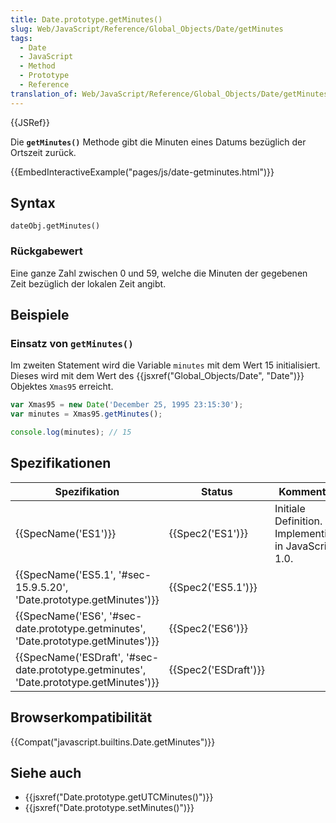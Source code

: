```yaml
---
title: Date.prototype.getMinutes()
slug: Web/JavaScript/Reference/Global_Objects/Date/getMinutes
tags:
  - Date
  - JavaScript
  - Method
  - Prototype
  - Reference
translation_of: Web/JavaScript/Reference/Global_Objects/Date/getMinutes
---
```

{{JSRef}}

Die **`getMinutes()`** Methode gibt die Minuten eines Datums bezüglich der Ortszeit zurück.

{{EmbedInteractiveExample("pages/js/date-getminutes.html")}}

## Syntax

    dateObj.getMinutes()

### Rückgabewert

Eine ganze Zahl zwischen 0 und 59, welche die Minuten der gegebenen Zeit bezüglich der lokalen Zeit angibt.

## Beispiele

### Einsatz von `getMinutes()`

Im zweiten Statement wird die Variable `minutes` mit dem Wert 15 initialisiert. Dieses wird mit dem Wert des {{jsxref("Global_Objects/Date", "Date")}} Objektes `Xmas95` erreicht.

```js
var Xmas95 = new Date('December 25, 1995 23:15:30');
var minutes = Xmas95.getMinutes();

console.log(minutes); // 15
```

## Spezifikationen

| Spezifikation                                                                                                        | Status                       | Kommentar                                             |
| -------------------------------------------------------------------------------------------------------------------- | ---------------------------- | ----------------------------------------------------- |
| {{SpecName('ES1')}}                                                                                             | {{Spec2('ES1')}}         | Initiale Definition. Implementiert in JavaScript 1.0. |
| {{SpecName('ES5.1', '#sec-15.9.5.20', 'Date.prototype.getMinutes')}}                         | {{Spec2('ES5.1')}}     |                                                       |
| {{SpecName('ES6', '#sec-date.prototype.getminutes', 'Date.prototype.getMinutes')}}         | {{Spec2('ES6')}}         |                                                       |
| {{SpecName('ESDraft', '#sec-date.prototype.getminutes', 'Date.prototype.getMinutes')}} | {{Spec2('ESDraft')}} |                                                       |

## Browserkompatibilität

{{Compat("javascript.builtins.Date.getMinutes")}}

## Siehe auch

- {{jsxref("Date.prototype.getUTCMinutes()")}}
- {{jsxref("Date.prototype.setMinutes()")}}
